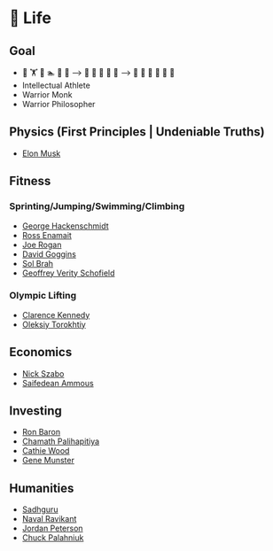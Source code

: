 # 🧬 Life
## Goal
* 🌄 🏋️ 🧗 🏊 🏃 🚴 ⟶ 🍎 🥛 🥦 🥕 🥗 ⟶ 🏡 🧘 🔕 🙈 🙊 🙉
* Intellectual Athlete
* Warrior Monk
* Warrior Philosopher

## Physics (First Principles | Undeniable Truths)
* [Elon Musk](https://twitter.com/elonmusk)

## Fitness
### Sprinting/Jumping/Swimming/Climbing
  * [George Hackenschmidt](https://en.wikipedia.org/wiki/George_Hackenschmidt)
  * [Ross Enamait](https://twitter.com/rosstraining)
  * [Joe Rogan](https://twitter.com/joerogan)
  * [David Goggins](https://www.instagram.com/davidgoggins/)
  * [Sol Brah](https://twitter.com/solbrah)
  * [Geoffrey Verity Schofield](https://www.youtube.com/channel/UCObA5o3mcc1felIMAv6cukw)

### Olympic Lifting
  * [Clarence Kennedy](https://www.instagram.com/clarencekennedy_/)
  * [Oleksiy Torokhtiy](https://www.instagram.com/torokhtiy/)

## Economics
* [Nick Szabo](https://twitter.com/NickSzabo4)
* [Saifedean Ammous](https://twitter.com/saifedean)

## Investing
* [Ron Baron](https://twitter.com/baronfunds)
* [Chamath Palihapitiya](https://twitter.com/chamath)
* [Cathie Wood](https://twitter.com/cathiedwood)
* [Gene Munster](https://twitter.com/munster_gene)

## Humanities
* [Sadhguru](https://twitter.com/SadhguruJV)
* [Naval Ravikant](https://twitter.com/naval)
* [Jordan Peterson](https://twitter.com/jordanbpeterson)
* [Chuck Palahniuk](https://twitter.com/chuckpalahniuk)
